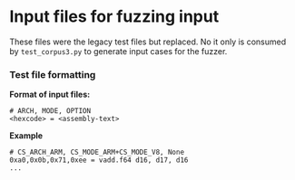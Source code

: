 # Input files for fuzzing input

These files were the legacy test files but replaced.
No it only is consumed by `test_corpus3.py` to generate input cases for the fuzzer.

### Test file formatting

**Format of input files:**
```
# ARCH, MODE, OPTION
<hexcode> = <assembly-text>
```

**Example**
```
# CS_ARCH_ARM, CS_MODE_ARM+CS_MODE_V8, None
0xa0,0x0b,0x71,0xee = vadd.f64 d16, d17, d16
...
```
